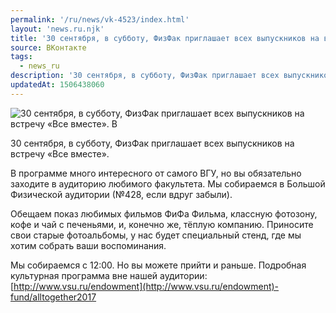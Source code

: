```yaml
---
permalink: '/ru/news/vk-4523/index.html'
layout: 'news.ru.njk'
title: '30 сентября, в субботу, ФизФак приглашает всех выпускников на встречу «Все вместе».'
source: ВКонтакте
tags:
  - news_ru
description: '30 сентября, в субботу, ФизФак приглашает всех выпускников на встречу «Все вместе»'
updatedAt: 1506438060
---
```

![30 сентября, в субботу, ФизФак приглашает всех выпускников на встречу «Все вместе». В](https://sun9-54.userapi.com/impf/c840538/v840538225/c114/hZet2CMH7Ys.jpg?size=1280x960&quality=96&proxy=1&sign=2777e2317d865f0afa49e8d1d248826a&c_uniq_tag=tQW7pLo9xNlMX3YfdkJTxKIDaTiUI1RmqUyLPpMLt0c&type=album)

30 сентября, в субботу, ФизФак приглашает всех выпускников на встречу «Все вместе».

В программе много интересного от самого ВГУ, но вы обязательно заходите в аудиторию любимого факультета. Мы собираемся в Большой Физической аудитории (№428, если вдруг забыли).

Обещаем показ любимых фильмов ФиФа Фильма, классную фотозону, кофе и чай с печеньями, и, конечно же, тёплую компанию. Приносите свои старые фотоальбомы, у нас будет специальный стенд, где мы хотим собрать ваши воспоминания.

Мы собираемся с 12:00. Но вы можете прийти и раньше.
Подробная культурная программа вне нашей аудитории: [http://www.vsu.ru/endowment](http://www.vsu.ru/endowment)-fund/alltogether2017
